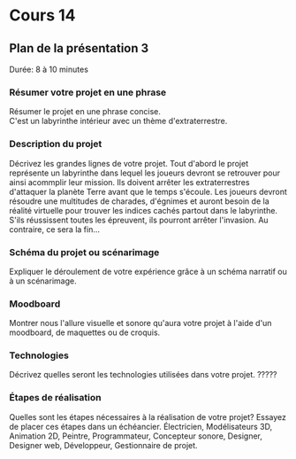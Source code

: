 # Cours 14
## Plan de la présentation 3
Durée: 8 à 10 minutes

### Résumer votre projet en une phrase
Résumer le projet en une phrase concise.   
C'est un labyrinthe intérieur avec un thème d'extraterrestre.

### Description du projet 
Décrivez les grandes lignes de votre projet. 
Tout d'abord le projet représente un labyrinthe dans lequel les joueurs devront se retrouver pour ainsi acommplir leur mission. Ils doivent arrêter les extraterrestres d'attaquer la planète Terre avant que le temps s'écoule. Les joueurs devront résoudre une multitudes de charades, d'égnimes et auront besoin de la réalité virtuelle pour trouver les indices cachés partout dans le labyrinthe. S'ils réussissent toutes les épreuvent, ils pourront arrêter l'invasion. Au contraire, ce sera la fin...

### Schéma du projet ou scénarimage
Expliquer le déroulement de votre expérience grâce à un schéma narratif ou à un scénarimage. 

### Moodboard
Montrer nous l'allure visuelle et sonore qu'aura votre projet à l'aide d'un moodboard, de maquettes ou de croquis. 

### Technologies
Décrivez quelles seront les technologies utilisées dans votre projet. 
?????

### Étapes de réalisation
Quelles sont les étapes nécessaires à la réalisation de votre projet? Essayez de placer ces étapes dans un échéancier. 
Électricien, Modélisateurs 3D, Animation 2D, Peintre, Programmateur, Concepteur sonore, Designer, Designer web, Développeur, Gestionnaire de projet.
